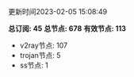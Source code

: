 更新时间2023-02-05 15:08:49

**总订阅: 45**
**总节点: 678**
**有效节点: 113**
- v2ray节点: 107
- trojan节点: 5
- ss节点: 1
